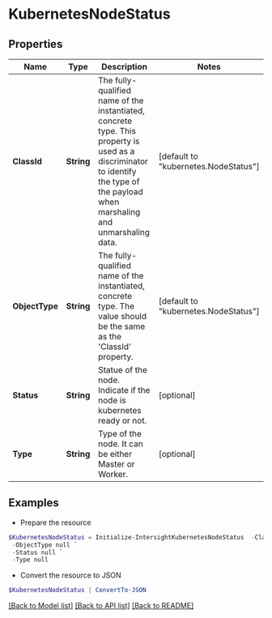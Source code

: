 # KubernetesNodeStatus
## Properties

Name | Type | Description | Notes
------------ | ------------- | ------------- | -------------
**ClassId** | **String** | The fully-qualified name of the instantiated, concrete type. This property is used as a discriminator to identify the type of the payload when marshaling and unmarshaling data. | [default to "kubernetes.NodeStatus"]
**ObjectType** | **String** | The fully-qualified name of the instantiated, concrete type. The value should be the same as the &#39;ClassId&#39; property. | [default to "kubernetes.NodeStatus"]
**Status** | **String** | Statue of the node. Indicate if the node is kubernetes ready or not. | [optional] 
**Type** | **String** | Type of the node. It can be either Master or Worker. | [optional] 

## Examples

- Prepare the resource
```powershell
$KubernetesNodeStatus = Initialize-IntersightKubernetesNodeStatus  -ClassId null `
 -ObjectType null `
 -Status null `
 -Type null
```

- Convert the resource to JSON
```powershell
$KubernetesNodeStatus | ConvertTo-JSON
```

[[Back to Model list]](../README.md#documentation-for-models) [[Back to API list]](../README.md#documentation-for-api-endpoints) [[Back to README]](../README.md)

